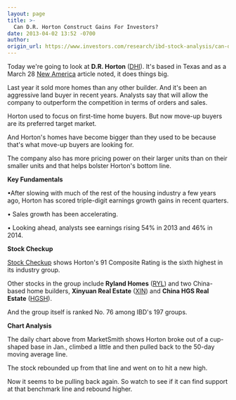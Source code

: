 ```yaml
---
layout: page
title: >-
  Can D.R. Horton Construct Gains For Investors?
date: 2013-04-02 13:52 -0700
author: 
origin_url: https://www.investors.com/research/ibd-stock-analysis/can-dr-horton-construct-gains-for-investors/
---
```





  

Today we're going to look at **D.R. Horton**  ([DHI](https://research.investors.com/quote.aspx?symbol=DHI)). It's based in Texas and as a March 28 [New America](http://news.investors.com/business-the-new-america/032713-649542-aggressive-land-buyer-and-building-bigger.htm) article noted, it does things big.

  

Last year it sold more homes than any other builder. And it's been an aggressive land buyer in recent years. Analysts say that will allow the company to outperform the competition in terms of orders and sales.

  

Horton used to focus on first-time home buyers. But now move-up buyers are its preferred target market.

  

And Horton's homes have become bigger than they used to be because that's what move-up buyers are looking for.

  

The company also has more pricing power on their larger units than on their smaller units and that helps bolster Horton's bottom line.

  

**Key Fundamentals**

  

•After slowing with much of the rest of the housing industry a few years ago, Horton has scored triple-digit earnings growth gains in recent quarters.

  

• Sales growth has been accelerating.

  

• Looking ahead, analysts see earnings rising 54% in 2013 and 46% in 2014.

  

**Stock Checkup**

  

[Stock Checkup](http://research.investors.com/stock-checkup/nyse-d-r-horton-inc-dhi.aspx) shows Horton's 91 Composite Rating is the sixth highest in its industry group.

  

Other stocks in the group include **Ryland Homes** ([RYL](https://research.investors.com/quote.aspx?symbol=RYL)) and two China-based home builders, **Xinyuan Real Estate** ([XIN](https://research.investors.com/quote.aspx?symbol=XIN)) and **China HGS Real Estate** ([HGSH](https://research.investors.com/quote.aspx?symbol=HGSH)).

  

And the group itself is ranked No. 76 among IBD's 197 groups.

  

**Chart Analysis**

  

The daily chart above from MarketSmith shows Horton broke out of a cup-shaped base in Jan., climbed a little and then pulled back to the 50-day moving average line.

  

The stock rebounded up from that line and went on to hit a new high.

  

Now it seems to be pulling back again. So watch to see if it can find support at that benchmark line and rebound higher.




